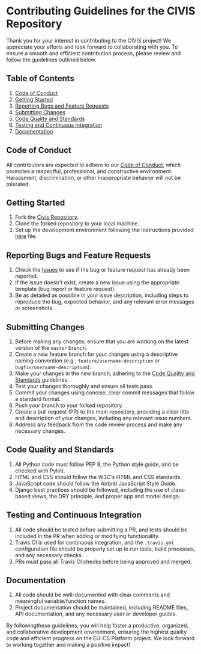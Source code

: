 # Contributing Guidelines for the CIVIS Repository

Thank you for your interest in contributing to the CIVIS project! We appreciate your efforts and look forward to collaborating with you. To ensure a smooth and efficient contribution process, please review and follow the guidelines outlined below.

## Table of Contents
1. [Code of Conduct](#code-of-conduct)
2. [Getting Started](#getting-started)
3. [Reporting Bugs and Feature Requests](#reporting-bugs-and-feature-requests)
4. [Submitting Changes](#submitting-changes)
5. [Code Quality and Standards](#code-quality-and-standards)
6. [Testing and Continuous Integration](#testing-and-continuous-integration)
7. [Documentation](#documentation)

## Code of Conduct
All contributors are expected to adhere to our [Code of Conduct](CODE_OF_CONDUCT.md), which promotes a respectful, professional, and constructive environment. Harassment, discrimination, or other inappropriate behavior will not be tolerated.

## Getting Started
1. Fork the [Civis Repository](https://git.redemoara.ibict.br/ibict/cgti/civis).
2. Clone the forked repository to your local machine.
3. Set up the development environment following the instructions provided [here](install-dev.md) file.

## Reporting Bugs and Feature Requests
1. Check the [Issues](https://git.redemoara.ibict.br/ibict/cgti/civis/issues) to see if the bug or feature request has already been reported.
2. If the issue doesn't exist, create a new issue using the appropriate template (bug report or feature request).
3. Be as detailed as possible in your issue description, including steps to reproduce the bug, expected behavior, and any relevant error messages or screenshots.

## Submitting Changes
1. Before making any changes, ensure that you are working on the latest version of the `master` branch.
2. Create a new feature branch for your changes using a descriptive naming convention (e.g., `feature/username-description` or `bugfix/username-description`).
3. Make your changes in the new branch, adhering to the [Code Quality and Standards](#code-quality-and-standards) guidelines.
4. Test your changes thoroughly and ensure all tests pass.
5. Commit your changes using concise, clear commit messages that follow a standard format.
6. Push your branch to your forked repository.
7. Create a pull request (PR) to the main repository, providing a clear title and description of your changes, including any relevant issue numbers.
8. Address any feedback from the code review process and make any necessary changes.

## Code Quality and Standards
1. All Python code must follow PEP 8, the Python style guide, and be checked with Pylint.
2. HTML and CSS should follow the W3C's HTML and CSS standards.
3. JavaScript code should follow the Airbnb JavaScript Style Guide.
4. Django best practices should be followed, including the use of class-based views, the DRY principle, and proper app and model design.

## Testing and Continuous Integration
1. All code should be tested before submitting a PR, and tests should be included in the PR when adding or modifying functionality.
2. Travis CI is used for continuous integration, and the `.travis.yml` configuration file should be properly set up to run tests, build processes, and any necessary checks.
3. PRs must pass all Travis CI checks before being approved and merged.

## Documentation
1. All code should be well-documented with clear comments and meaningful variable/function names.
2. Project documentation should be maintained, including README files, API documentation, and any necessary user or developer guides.

By followingthese guidelines, you will help foster a productive, organized, and collaborative development environment, ensuring the highest quality code and efficient progress on the EU-CS Platform project. We look forward to working together and making a positive impact!